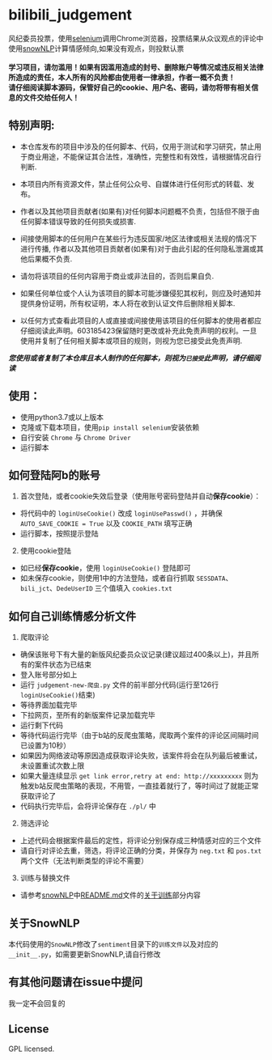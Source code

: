 # bilibili_judgement

风纪委员投票，使用[selenium](https://github.com/seleniumhq/selenium)调用Chrome浏览器，投票结果从众议观点的评论中使用[snowNLP](https://github.com/isnowfy/snownlp)计算情感倾向,如果没有观点，则投默认票<br><br>
**学习项目，请勿滥用！如果有因滥用造成的封号、删除账户等情况或违反相关法律所造成的责任，本人所有的风险都由使用者一律承担，作者一概不负责！**<br>**请仔细阅读脚本源码，保管好自己的cookie、用户名、密码，请勿将带有相关信息的文件交给任何人！**

## 特别声明:
* 本仓库发布的项目中涉及的任何脚本、代码，仅用于测试和学习研究，禁止用于商业用途，不能保证其合法性，准确性，完整性和有效性，请根据情况自行判断.

* 本项目内所有资源文件，禁止任何公众号、自媒体进行任何形式的转载、发布。

* 作者以及其他项目贡献者(如果有)对任何脚本问题概不负责，包括但不限于由任何脚本错误导致的任何损失或损害.

* 间接使用脚本的任何用户在某些行为违反国家/地区法律或相关法规的情况下进行传播, 作者以及其他项目贡献者(如果有)对于由此引起的任何隐私泄漏或其他后果概不负责.

* 请勿将该项目的任何内容用于商业或非法目的，否则后果自负.

* 如果任何单位或个人认为该项目的脚本可能涉嫌侵犯其权利，则应及时通知并提供身份证明，所有权证明，本人将在收到认证文件后删除相关脚本.

* 以任何方式查看此项目的人或直接或间接使用该项目的任何脚本的使用者都应仔细阅读此声明。603185423保留随时更改或补充此免责声明的权利。一旦使用并复制了任何相关脚本或项目的规则，则视为您已接受此免责声明.

***您使用或者复制了本仓库且本人制作的任何脚本，则视为`已接受`此声明，请仔细阅读*** 


## 使用：
* 使用python3.7或以上版本
* 克隆或下载本项目，使用`pip install selenium`安装依赖
* 自行安装 `Chrome` 与 `Chrome Driver`
* 运行脚本

## 如何登陆阿b的账号

1. 首次登陆，或者cookie失效后登录（使用账号密码登陆并自动**保存cookie**）：
* 将代码中的 `loginUseCookie()` 改成 `loginUsePasswd()` ，并确保 `AUTO_SAVE_COOKIE = True` 以及 `COOKIE_PATH` 填写正确
* 运行脚本，按照提示登陆
2. 使用cookie登陆
* 如已经**保存cookie**，使用 `loginUseCookie()` 登陆即可
* 如未保存cookie，则使用1中的方法登陆，或者自行抓取 `SESSDATA`、`bili_jct`、`DedeUserID` 三个值填入 `cookies.txt` 

## 如何自己训练情感分析文件
1. 爬取评论
* 确保该账号下有大量的新版风纪委员众议记录(建议超过400条以上)，并且所有的案件状态为已结束
* 登入账号部分如上
* 运行 `judgement-new-爬虫.py` 文件的前半部分代码(运行至126行`loginUseCookie()`结束)
* 等待界面加载完毕
* 下拉网页，至所有的新版案件记录加载完毕
* 运行剩下代码
* 等待代码运行完毕（由于b站的反爬虫策略，爬取两个案件的评论区间隔时间已设置为10秒）
* 如果因为网络波动等原因造成获取评论失败，该案件将会在队列最后被重试，未设置重试次数上限
* 如果大量连续显示 `get link error,retry at end: http://xxxxxxxxx` 则为触发b站反爬虫策略的表现，不用管，一直挂着就行了，等时间过了就能正常获取评论了
* 代码执行完毕后，会将评论保存在 `./pl/` 中
2. 筛选评论
* 上述代码会根据案件最后的定性，将评论分别保存成三种情感对应的三个文件
* 请自行对评论去重，筛选，将评论正确的分类，并保存为 `neg.txt` 和 `pos.txt` 两个文件（无法判断类型的评论不需要）
3. 训练与替换文件
* 请参考[snowNLP](https://github.com/isnowfy/snownlp)中[README.md](https://github.com/isnowfy/snownlp/blob/master/README.md)文件的[关于训练](https://github.com/isnowfy/snownlp/blob/master/README.md#%E5%85%B3%E4%BA%8E%E8%AE%AD%E7%BB%83)部分内容

## 关于SnowNLP
本代码使用的`SnowNLP`修改了`sentiment`目录下的`训练文件`以及对应的`__init__.py`，如需要更新SnowNLP,请自行修改

## 有其他问题请在issue中提问
我一定~~不~~会回复的

## License

GPL licensed.